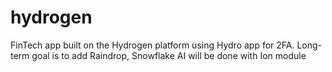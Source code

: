 # hydrogen
FinTech app built on the Hydrogen platform using Hydro app for 2FA.
Long-term goal is to add Raindrop, Snowflake
AI will be done with Ion module

